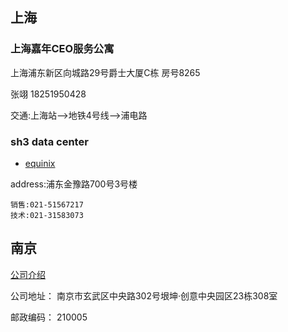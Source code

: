 ## 上海

### 上海嘉年CEO服务公寓 

上海浦东新区向城路29号爵士大厦C栋 房号8265

张翊 18251950428

交通:上海站-->地铁4号线-->浦电路

### sh3 data center


*	[equinix](http://www.equinix.cn/locations/asia-colocation/asia-data-centers/)

address:浦东金豫路700号3号楼

	销售:021-51567217
	技术:021-31583073
	

## 南京

[公司介绍](http://companyadc.51job.com/companyads/2015/nj/sailailuo0304_8819wh/index.htm)

公司地址：	南京市玄武区中央路302号垠坤·创意中央园区23栋308室
 
邮政编码：	210005


